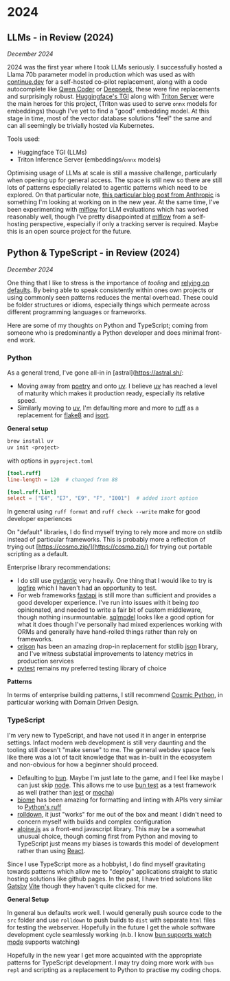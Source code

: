 # 2024

## LLMs - in Review (2024)

_December 2024_

2024 was the first year where I took LLMs seriously. I successfully hosted a Llama 70b parameter model in production which was used as with [continue.dev](https://www.continue.dev/) for a self-hosted co-pilot replacement, along with a code autocomplete like [Qwen Coder](https://qwenlm.github.io/blog/qwen2.5-coder-family/) or [Deepseek](https://deepseekcoder.github.io/), these were fine replacements and surprisingly robust. [Huggingface's TGI](https://huggingface.co/docs/text-generation-inference/index) along with [Triton Server](https://github.com/triton-inference-server/server) were the main heroes for this project, (Triton was used to serve `onnx` models for embeddings) though I've yet to find a "good" embedding model. At this stage in time, most of the vector database solutions "feel" the same and can all seemingly be trivially hosted via Kubernetes. 

Tools used:

- Huggingface TGI (LLMs)
- Triton Inference Server (embeddings/`onnx` models)

Optimising usage of LLMs at scale is still a massive challenge, particularly when opening up for general access. The space is still new so there are still lots of patterns especially related to agentic patterns which need to be explored. On that particular note, [this particular blog post from Anthropic](https://www.anthropic.com/research/building-effective-agents) is something I'm looking at working on in the new year. At the same time, I've been experimenting with [mlflow](https://mlflow.org/docs/latest/llms/index.html) for LLM evaluations which has worked reasonably well, though I've pretty disappointed at [mlflow](https://mlflow.org/docs/latest/llms/index.html) from a self-hosting perspective, especially if only a tracking server is required. Maybe this is an open source project for the future.

## Python & TypeScript - in Review (2024)

_December 2024_

One thing that I like to stress is the importance of _tooling_ and [relying on defaults](https://en.wikipedia.org/wiki/Convention_over_configuration). By being able to speak consistently within ones own projects or using commonly seen patterns reduces the mental overhead. These could be folder structures or idioms, especially things which permeate across different programming languages or frameworks. 

Here are some of my thoughts on Python and TypeScript; coming from someone who is predominantly a Python developer and does minimal front-end work. 

### Python

As a general trend, I've gone all-in in [astral](https://astral.sh/:

- Moving away from [poetry](https://python-poetry.org/) and onto [uv](https://docs.astral.sh/uv/). I believe [uv](https://docs.astral.sh/uv/) has reached a level of maturity which makes it production ready, especially its relative speed. 
- Similarly moving to [uv](https://docs.astral.sh/uv/), I'm defaulting more and more to [ruff](https://docs.astral.sh/ruff/) as a replacement for [flake8](https://github.com/PyCQA/flake8) and [isort](https://github.com/PyCQA/isort). 

**General setup**

```sh 
brew install uv
uv init <project>
```

with options in `pyproject.toml`

```toml
[tool.ruff]
line-length = 120  # changed from 88

[tool.ruff.lint]
select = ["E4", "E7", "E9", "F", "I001"]  # added isort option
```

In general using `ruff format` and `ruff check --write` make for good developer experiences

On "default" libraries, I do find myself trying to rely more and more on stdlib instead of particular frameworks. This is probably more a reflection of trying out [https://cosmo.zip/](https://cosmo.zip/) for trying out portable scripting as a default. 

Enterprise library recommendations:

* I do still use [pydantic](https://pydantic.dev/) very heavily. One thing that I would like to try is [logfire](https://github.com/pydantic/logfire) which I haven't had an opportunity to test. 
* For web frameworks [fastapi](https://fastapi.tiangolo.com/) is still more than sufficient and provides a good developer experience. I've run into issues with it being _too_ opinionated, and needed to write a fair bit of custom middleware, though nothing insurmountable. [sqlmodel](https://sqlmodel.tiangolo.com/) looks like a good option for what it does though I've personally had mixed experiences working with ORMs and generally have hand-rolled things rather than rely on frameworks. 
* [orjson](https://github.com/ijl/orjson) has been an amazing drop-in replacement for stdlib [json](https://docs.python.org/3/library/json.html) library, and I've witness substatial improvements to latency metrics in production services
* [pytest](https://github.com/pytest-dev/pytest) remains my preferred testing library of choice

**Patterns**

In terms of enterprise building patterns, I still recommend [Cosmic Python](https://www.cosmicpython.com/), in particular working with Domain Driven Design. 

### TypeScript

I'm very new to TypeScript, and have not used it in anger in enterprise settings. Infact modern web development is still very daunting and the tooling still doesn't "make sense" to me. The general webdev space feels like there was a lot of tacit knowledge that was in-built in the ecosystem and non-obvious for how a beginner should proceed. 

- Defaulting to [bun](https://bun.sh/). Maybe I'm just late to the game, and I feel like maybe I can just skip [node](https://nodejs.org/en). This allows me to use [bun test](https://bun.sh/docs/cli/test) as a test framework as well (rather than [jest](https://jestjs.io/) or [mocha](https://mochajs.org/))
- [biome](https://biomejs.dev/) has been amazing for formatting and linting with APIs very similar to [Python's ruff](https://docs.astral.sh/ruff/)
- [rolldown](https://rolldown.rs/), it just "works" for me out of the box and meant I didn't need to concern myself with builds and complex configuration
- [alpine.js](https://alpinejs.dev/) as a front-end javascript library. This may be a somewhat unusual choice, though coming first from Python and moving to TypeScript just means my biases is towards this model of development rather than using [React](https://react.dev/). 

Since I use TypeScript more as a hobbyist, I do find myself gravitating towards patterns which allow me to "deploy" applications straight to static hosting solutions like github pages. In the past, I have tried solutions like [Gatsby](https://www.gatsbyjs.com/docs/glossary/static-site-generator/) [Vite](https://vite.dev/guide/static-deploy) though they haven't quite clicked for me. 

**General Setup**

In general `bun` defaults work well. I would generally push source code to the `src` folder and use `rolldown` to push builds to `dist` with separate `html` files for testing the webserver. Hopefully in the future I get the whole software development cycle seamlessly working (n.b. I know [bun supports watch mode](https://bun.sh/docs/runtime/hot#watch-mode) supports watching)

Hopefully in the new year I get more acquainted with the appropriate patterns for TypeScript development. I may try doing more work with `bun repl` and scripting as a replacement to Python to practise my coding chops. 

